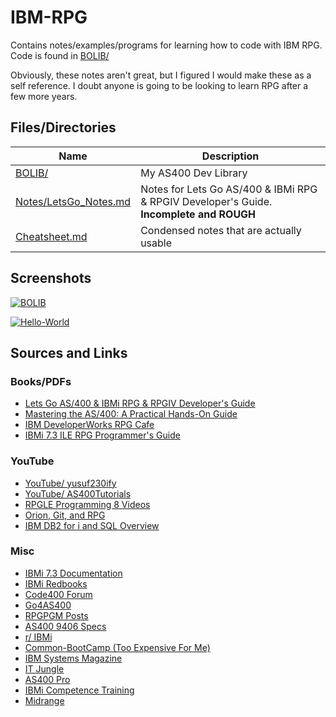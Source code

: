 # IBM-RPG
Contains notes/examples/programs for learning how to code with IBM RPG. Code is found in [BOLIB/](https://github.com/barrettotte/IBM-RPG/tree/master/BOLIB)

Obviously, these notes aren't great, but I figured I would make these as a self reference. I doubt anyone is going to be looking to learn RPG after a few more years.


## Files/Directories
| **Name**           | **Description** |
| ------------------ | --------------- |
| [BOLIB/](https://github.com/barrettotte/IBM-RPG/tree/master/BOLIB) | My AS400 Dev Library |
| [Notes/LetsGo_Notes.md](https://github.com/barrettotte/IBM-RPG/blob/master/Notes/LetGo_Notes.md) | Notes for Lets Go AS/400 & IBMi RPG & RPGIV Developer's Guide. **Incomplete and ROUGH** |
| [Cheatsheet.md](https://github.com/barrettotte/IBM-RPG/blob/master/Cheatsheet.md) | Condensed notes that are actually usable |


## Screenshots
[![BOLIB](https://github.com/barrettotte/IBM-RPG/blob/master/screenshots/01.PNG)](https://github.com/barrettotte/IBM-RPG/blob/master/screenshots/01.PNG)

[![Hello-World](https://github.com/barrettotte/IBM-RPG/blob/master/screenshots/02.PNG)](https://github.com/barrettotte/IBM-RPG/blob/master/screenshots/02.PNG)



## Sources and Links
### Books/PDFs
* [Lets Go AS/400 & IBMi RPG & RPGIV Developer's Guide](https://www.amazon.com/gp/product/0998268313/ref=oh_aui_search_detailpage?ie=UTF8&psc=1)
* [Mastering the AS/400: A Practical Hands-On Guide](https://www.amazon.com/gp/product/1583040706/ref=oh_aui_search_detailpage?ie=UTF8&psc=1)
* [IBM DeveloperWorks RPG Cafe](https://www.ibm.com/developerworks/community/wikis/home?lang=en#!/wiki/We13116a562db_467e_bcd4_882013aec57a)
* [IBMi 7.3 ILE RPG Programmer's Guide](https://www.ibm.com/support/knowledgecenter/ssw_ibm_i_73/rzasc/sc092507.pdf)

### YouTube
* [YouTube/ yusuf230ify](https://www.youtube.com/user/yusuf230ify/playlists)
* [YouTube/ AS400Tutorials](https://www.youtube.com/user/AS400Tutorials/videos)
* [RPGLE Programming 8 Videos](https://www.youtube.com/playlist?list=PLcriRITr9pA5D8YVSkAejRhNNt5Cz3QgQ)
* [Orion, Git, and RPG](https://www.youtube.com/watch?v=-fbrQwBKQ_I)
* [IBM DB2 for i and SQL Overview](https://www.youtube.com/watch?v=SB5Phy3BTQk)

### Misc
* [IBMi 7.3 Documentation](https://www.ibm.com/support/knowledgecenter/en/ssw_ibm_i_73/rzahg/welcome.htm)
* [IBMi Redbooks](http://www.redbooks.ibm.com/cgi-bin/searchsite.cgi?query=ibm+AND+i)
* [Code400 Forum](http://www.code400.com/forum/)
* [Go4AS400](http://www.go4as400.com/)
* [RPGPGM Posts](http://www.rpgpgm.com/p/list-of-all-posts.html)
* [AS400 9406 Specs](http://www-01.ibm.com/common/ssi/cgi-bin/ssialias?infotype=dd&subtype=sm&htmlfid=897/ENUS9406-_h11)
* [r/ IBMi](https://www.reddit.com/r/IBMi/)
* [Common-BootCamp (Too Expensive For Me)](https://www.common.org/online-education/boot-camp/)
* [IBM Systems Magazine](http://ibmsystemsmag.com/blogs/you-and-i/)
* [IT Jungle](https://www.itjungle.com/newsletter/tfh/)
* [AS400 Pro](http://www.as400pro.com/index.php)
* [IBMi Competence Training](http://ibmicompetence.com/)
* [Midrange](http://www.midrange.com/#home)
